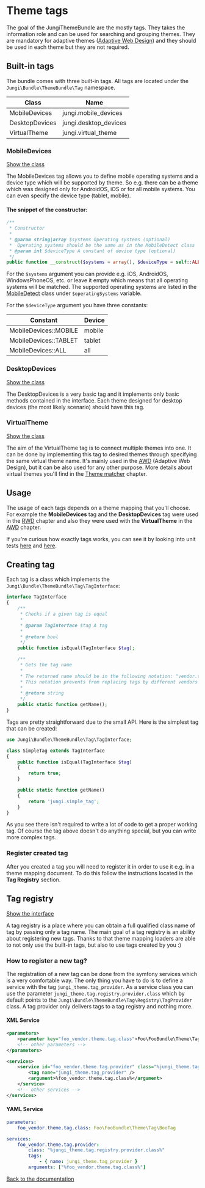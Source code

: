 Theme tags
==========

The goal of the JungiThemeBundle are the mostly tags. They takes the information role and can be used for searching and
grouping themes. They are mandatory for adaptive themes ([Adaptive Web Design](https://github.com/piku235/JungiThemeBundle/tree/master/Resources/doc/awd.md))
and they should be used in each theme but they are not required.

Built-in tags
-------------

The bundle comes with three built-in tags. All tags are located under the `Jungi\Bundle\ThemeBundle\Tag` namespace.

Class | Name
----- | ----
MobileDevices | jungi.mobile_devices
DesktopDevices | jungi.desktop_devices
VirtualTheme | jungi.virtual_theme

### MobileDevices

[Show the class](https://github.com/piku235/JungiThemeBundle/tree/master/Tag/MobileDevices.php)

The MobileDevices tag allows you to define mobile operating systems and a device type which will be supported by theme.
So e.g. there can be a theme which was designed only for AndroidOS, iOS or for all mobile systems. You can even specify
the device type (tablet, mobile).

#### The snippet of the constructor:

```php
/**
 * Constructor
 *
 * @param string|array $systems Operating systems (optional)
 *  Operating systems should be the same as in the MobileDetect class
 * @param int $deviceType A constant of device type (optional)
 */
public function __construct($systems = array(), $deviceType = self::ALL_DEVICES);
```

For the `$systems` argument you can provide e.g. iOS, AndroidOS, WindowsPhoneOS, etc. or leave it empty which means that
all operating systems will be matched. The supported operating systems are listed in the [MobileDetect](https://github.com/serbanghita/Mobile-Detect/blob/master/Mobile_Detect.php)
class under `$operatingSystems` variable.

For the `$deviceType` argument you have three constants:

Constant | Device
-------- | ------
MobileDevices::MOBILE | mobile
MobileDevices::TABLET | tablet
MobileDevices::ALL | all

### DesktopDevices

[Show the class](https://github.com/piku235/JungiThemeBundle/tree/master/Tag/DesktopDevices.php)

The DesktopDevices is a very basic tag and it implements only basic methods contained in the interface. Each theme designed
for desktop devices (the most likely scenario) should have this tag.

### VirtualTheme

[Show the class](https://github.com/piku235/JungiThemeBundle/tree/master/Tag/VirtualTheme.php)

The aim of the VirtualTheme tag is to connect multiple themes into one. It can be done by implementing this tag to desired
themes through specifying the same virtual theme name. It's mainly used in the [AWD](https://github.com/piku235/JungiThemeBundle/blob/master/Resources/doc/index.md#awd-adaptive-web-design) 
(Adaptive Web Design), but it can be also used for any other purpose. More details about virtual themes you'll find in 
the [Theme matcher](https://github.com/piku235/JungiThemeBundle/blob/master/Resources/doc/theme-matcher.md) chapter.

Usage
-----

The usage of each tags depends on a theme mapping that you'll choose. For example the **MobileDevices** tag and the 
**DesktopDevices** tag were used in the [RWD](https://github.com/piku235/JungiThemeBundle/tree/master/Resources/doc/rwd.md) 
chapter and also they were used with the **VirtualTheme** in the [AWD](https://github.com/piku235/JungiThemeBundle/tree/master/Resources/doc/awd.md) chapter.

If you're curious how exactly tags works, you can see it by looking into unit tests [here](https://github.com/piku235/JungiThemeBundle/blob/master/Tests/Matcher/Filter/DeviceThemeFilterTest.php)
and [here](https://github.com/piku235/JungiThemeBundle/blob/master/Tests/Matcher/VirtualThemeMatcherTest.php).

Creating tag
------------

Each tag is a class which implements the `Jungi\Bundle\ThemeBundle\Tag\TagInterface`:

```php
interface TagInterface
{
    /**
     * Checks if a given tag is equal
     *
     * @param TagInterface $tag A tag
     *
     * @return bool
     */
    public function isEqual(TagInterface $tag);

    /**
     * Gets the tag name
     *
     * The returned name should be in the following notation: "vendor.tag_type" e.g. "jungi.mobile_devices".
     * This notation prevents from replacing tags by different vendors
     *
     * @return string
     */
    public static function getName();
}
```

Tags are pretty straightforward due to the small API. Here is the simplest tag that can be created:

```php
use Jungi\Bundle\ThemeBundle\Tag\TagInterface;

class SimpleTag extends TagInterface
{
    public function isEqual(TagInterface $tag)
    {
        return true;
    }

    public static function getName()
    {
        return 'jungi.simple_tag';
    }
}
```

As you see there isn't required to write a lot of code to get a proper working tag. Of course the tag above doesn't do
anything special, but you can write more complex tags.

### Register created tag

After you created a tag you will need to register it in order to use it e.g. in a theme mapping document. To do this follow 
the instructions located in the **Tag Registry** section.

Tag registry
------------

[Show the interface](https://github.com/piku235/JungiThemeBundle/tree/master/Tag/Registry/TagRegistryInterface.php)

A tag registry is a place where you can obtain a full qualified class name of tag by passing only a tag name. The main 
goal of a tag registry is an ability about registering new tags. Thanks to that theme mapping loaders are able to not only 
use the built-in tags, but also to use tags created by you :)

### How to register a new tag?

The registration of a new tag can be done from the symfony services which is a very comfortable way. The only thing you 
have to do is to define a service with the tag `jungi_theme.tag_provider`. As a service class you can use the parameter 
`jungi_theme.tag.registry.provider.class` which by default points to the `Jungi\Bundle\ThemeBundle\Tag\Registry\TagProvider`
class. A tag provider only delivers tags to a tag registry and nothing more.

#### XML Service

```xml
<parameters>
    <parameter key="foo_vendor.theme.tag.class">Foo\FooBundle\Theme\Tag\BooTag</parameter>
    <!-- other parameters -->
</parameters>

<services>
    <service id="foo_vendor.theme.tag.provider" class="%jungi_theme.tag.registry.provider.class%">
        <tag name="jungi_theme.tag_provider" />
        <argument>%foo_vendor.theme.tag.class%</argument>
    </service>
    <!-- other services -->
</services>
```

#### YAML Service

```yml
parameters:
    foo_vendor.theme.tag.class: Foo\FooBundle\Theme\Tag\BooTag

services:
    foo_vendor.theme.tag.provider:
        class: "%jungi_theme.tag.registry.provider.class%"
        tags:
            - { name: jungi_theme.tag_provider }
        arguments: ["%foo_vendor.theme.tag.class%"]
```

[Back to the documentation](https://github.com/piku235/JungiThemeBundle/blob/master/Resources/doc/index.md)
